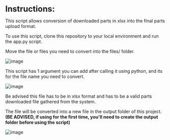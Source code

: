 <span style="font-size: 25px">**Instructions:**</span>

This script allows conversion of downloaded parts in xlsx into the final parts upload format.

To use this script, clone this repository to your local environment and run the app.py script.

Move the file or files you need to convert into the files/ folder.

![image](https://github.com/Mrgoodkato/parts_parser/assets/81311715/c6b167ac-14b8-4a09-b900-07223d0f21e0)

This script has 1 argument you can add after calling it using python, and its for the file name you need to convert.

![image](https://github.com/Mrgoodkato/parts_parser/assets/81311715/d9821af4-4b84-400a-8ef3-774d72d9dc22)

Be advised this file has to be in xlsx format and has to be a valid parts downloaded file gathered from the system.

The file will be converted into a new file in the output folder of this project.
**(BE ADVISED, if using for the first time, you'll need to create the output folder before using the script)**

![image](https://github.com/Mrgoodkato/parts_parser/assets/81311715/5a74c136-ffcb-4140-a965-d4475f5a8ac4)
